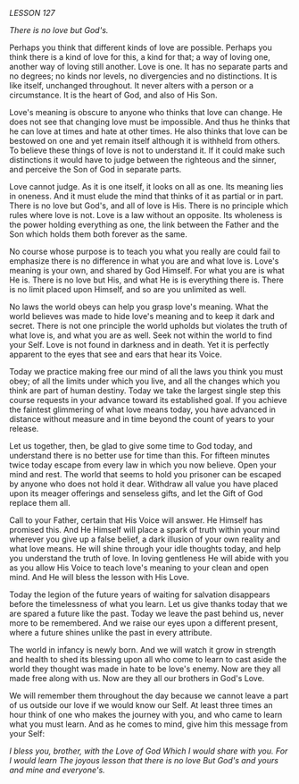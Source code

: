 *LESSON 127*

*There is no love but God's.*

Perhaps you think that different kinds of love are possible. Perhaps you think there is a kind of love for this, a kind for that; a way of loving one, another way of loving still another. Love is one. It has no separate parts and no degrees; no kinds nor levels, no divergencies and no distinctions. It is like itself, unchanged throughout. It never alters with a person or a circumstance. It is the heart of God, and also of His Son.

Love's meaning is obscure to anyone who thinks that love can change. He does not see that changing love must be impossible. And thus he thinks that he can love at times and hate at other times. He also thinks that love can be bestowed on one and yet remain itself although it is withheld from others. To believe these things of love is not to understand it. If it could make such distinctions it would have to judge between the righteous and the sinner, and perceive the Son of God in separate parts.

Love cannot judge. As it is one itself, it looks on all as one. Its meaning lies in oneness. And it must elude the mind that thinks of it as partial or in part. There is no love but God's, and all of love is His. There is no principle which rules where love is not. Love is a law without an opposite. Its wholeness is the power holding everything as one, the link between the Father and the Son which holds them both forever as the same.

No course whose purpose is to teach you what you really are could fail to emphasize there is no difference in what you are and what love is. Love's meaning is your own, and shared by God Himself. For what you are is what He is. There is no love but His, and what He is is everything there is. There is no limit placed upon Himself, and so are you unlimited as well.

No laws the world obeys can help you grasp love's meaning. What the world believes was made to hide love's meaning and to keep it dark and secret. There is not one principle the world upholds but violates the truth of what love is, and what you are as well. Seek not within the world to find your Self. Love is not found in darkness and in death. Yet it is perfectly apparent to the eyes that see and ears that hear its Voice.

Today we practice making free our mind of all the laws you think you must obey; of all the limits under which you live, and all the changes which you think are part of human destiny. Today we take the largest single step this course requests in your advance toward its established goal. If you achieve the faintest glimmering of what love means today, you have advanced in distance without measure and in time beyond the count of years to your release.

Let us together, then, be glad to give some time to God today, and understand there is no better use for time than this. For fifteen minutes twice today escape from every law in which you now believe. Open your mind and rest. The world that seems to hold you prisoner can be escaped by anyone who does not hold it dear. Withdraw all value you have placed upon its meager offerings and senseless gifts, and let the Gift of God replace them all.

Call to your Father, certain that His Voice will answer. He Himself has promised this. And He Himself will place a spark of truth within your mind wherever you give up a false belief, a dark illusion of your own reality and what love means. He will shine through your idle thoughts today, and help you understand the truth of love. In loving gentleness He will abide with you as you allow His Voice to teach love's meaning to your clean and open mind. And He will bless the lesson with His Love.

Today the legion of the future years of waiting for salvation disappears before the timelessness of what you learn. Let us give thanks today that we are spared a future like the past. Today we leave the past behind us, never more to be remembered. And we raise our eyes upon a different present, where a future shines unlike the past in every attribute.

The world in infancy is newly born. And we will watch it grow in strength and health to shed its blessing upon all who come to learn to cast aside the world they thought was made in hate to be love's enemy. Now are they all made free along with us. Now are they all our brothers in God's Love.

We will remember them throughout the day because we cannot leave a part of us outside our love if we would know our Self. At least three times an hour think of one who makes the journey with you, and who came to learn what you must learn. And as he comes to mind, give him this message from your Self:

_I bless you, brother, with the Love of God_
_Which I would share with you. For I would learn_
_The joyous lesson that there is no love_
_But God's and yours and mine and everyone's._
